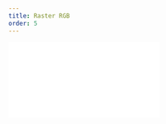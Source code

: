 ```yaml
---
title: Raster RGB
order: 5
---
```


<embed src="@/docs/api/source/raster/raster_rgb.zh.md"></embed>
